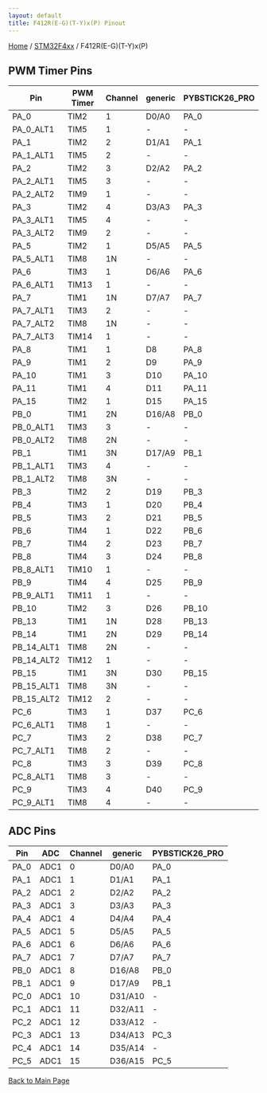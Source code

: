 ```yaml
---
layout: default
title: F412R(E-G)(T-Y)x(P) Pinout
---
```


[Home](../../index.md) / [STM32F4xx](../index.md) / F412R(E-G)(T-Y)x(P)

## PWM Timer Pins

| Pin | PWM Timer | Channel | generic | PYBSTICK26_PRO |
| --- | --- | --- | --- | --- |
| PA_0 | TIM2 | 1 | D0/A0 | PA_0 |
| PA_0_ALT1 | TIM5 | 1 | - | - |
| PA_1 | TIM2 | 2 | D1/A1 | PA_1 |
| PA_1_ALT1 | TIM5 | 2 | - | - |
| PA_2 | TIM2 | 3 | D2/A2 | PA_2 |
| PA_2_ALT1 | TIM5 | 3 | - | - |
| PA_2_ALT2 | TIM9 | 1 | - | - |
| PA_3 | TIM2 | 4 | D3/A3 | PA_3 |
| PA_3_ALT1 | TIM5 | 4 | - | - |
| PA_3_ALT2 | TIM9 | 2 | - | - |
| PA_5 | TIM2 | 1 | D5/A5 | PA_5 |
| PA_5_ALT1 | TIM8 | 1N | - | - |
| PA_6 | TIM3 | 1 | D6/A6 | PA_6 |
| PA_6_ALT1 | TIM13 | 1 | - | - |
| PA_7 | TIM1 | 1N | D7/A7 | PA_7 |
| PA_7_ALT1 | TIM3 | 2 | - | - |
| PA_7_ALT2 | TIM8 | 1N | - | - |
| PA_7_ALT3 | TIM14 | 1 | - | - |
| PA_8 | TIM1 | 1 | D8 | PA_8 |
| PA_9 | TIM1 | 2 | D9 | PA_9 |
| PA_10 | TIM1 | 3 | D10 | PA_10 |
| PA_11 | TIM1 | 4 | D11 | PA_11 |
| PA_15 | TIM2 | 1 | D15 | PA_15 |
| PB_0 | TIM1 | 2N | D16/A8 | PB_0 |
| PB_0_ALT1 | TIM3 | 3 | - | - |
| PB_0_ALT2 | TIM8 | 2N | - | - |
| PB_1 | TIM1 | 3N | D17/A9 | PB_1 |
| PB_1_ALT1 | TIM3 | 4 | - | - |
| PB_1_ALT2 | TIM8 | 3N | - | - |
| PB_3 | TIM2 | 2 | D19 | PB_3 |
| PB_4 | TIM3 | 1 | D20 | PB_4 |
| PB_5 | TIM3 | 2 | D21 | PB_5 |
| PB_6 | TIM4 | 1 | D22 | PB_6 |
| PB_7 | TIM4 | 2 | D23 | PB_7 |
| PB_8 | TIM4 | 3 | D24 | PB_8 |
| PB_8_ALT1 | TIM10 | 1 | - | - |
| PB_9 | TIM4 | 4 | D25 | PB_9 |
| PB_9_ALT1 | TIM11 | 1 | - | - |
| PB_10 | TIM2 | 3 | D26 | PB_10 |
| PB_13 | TIM1 | 1N | D28 | PB_13 |
| PB_14 | TIM1 | 2N | D29 | PB_14 |
| PB_14_ALT1 | TIM8 | 2N | - | - |
| PB_14_ALT2 | TIM12 | 1 | - | - |
| PB_15 | TIM1 | 3N | D30 | PB_15 |
| PB_15_ALT1 | TIM8 | 3N | - | - |
| PB_15_ALT2 | TIM12 | 2 | - | - |
| PC_6 | TIM3 | 1 | D37 | PC_6 |
| PC_6_ALT1 | TIM8 | 1 | - | - |
| PC_7 | TIM3 | 2 | D38 | PC_7 |
| PC_7_ALT1 | TIM8 | 2 | - | - |
| PC_8 | TIM3 | 3 | D39 | PC_8 |
| PC_8_ALT1 | TIM8 | 3 | - | - |
| PC_9 | TIM3 | 4 | D40 | PC_9 |
| PC_9_ALT1 | TIM8 | 4 | - | - |


## ADC Pins

| Pin | ADC | Channel | generic | PYBSTICK26_PRO |
| --- | --- | --- | --- | --- |
| PA_0 | ADC1 | 0 | D0/A0 | PA_0 |
| PA_1 | ADC1 | 1 | D1/A1 | PA_1 |
| PA_2 | ADC1 | 2 | D2/A2 | PA_2 |
| PA_3 | ADC1 | 3 | D3/A3 | PA_3 |
| PA_4 | ADC1 | 4 | D4/A4 | PA_4 |
| PA_5 | ADC1 | 5 | D5/A5 | PA_5 |
| PA_6 | ADC1 | 6 | D6/A6 | PA_6 |
| PA_7 | ADC1 | 7 | D7/A7 | PA_7 |
| PB_0 | ADC1 | 8 | D16/A8 | PB_0 |
| PB_1 | ADC1 | 9 | D17/A9 | PB_1 |
| PC_0 | ADC1 | 10 | D31/A10 | - |
| PC_1 | ADC1 | 11 | D32/A11 | - |
| PC_2 | ADC1 | 12 | D33/A12 | - |
| PC_3 | ADC1 | 13 | D34/A13 | PC_3 |
| PC_4 | ADC1 | 14 | D35/A14 | - |
| PC_5 | ADC1 | 15 | D36/A15 | PC_5 |


[Back to Main Page](../../index.md)